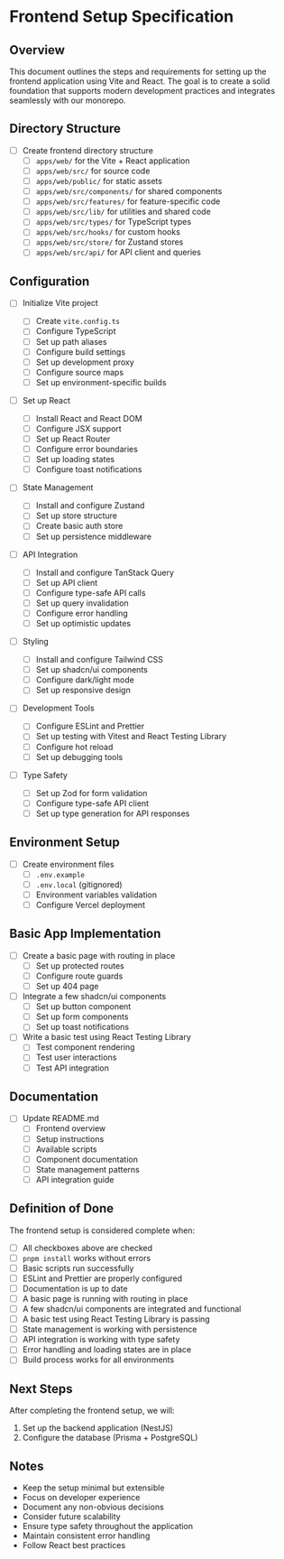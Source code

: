 # Frontend Setup Specification

## Overview

This document outlines the steps and requirements for setting up the frontend application using Vite and React. The goal is to create a solid foundation that supports modern development practices and integrates seamlessly with our monorepo.

## Directory Structure

- [ ] Create frontend directory structure
  - [ ] `apps/web/` for the Vite + React application
  - [ ] `apps/web/src/` for source code
  - [ ] `apps/web/public/` for static assets
  - [ ] `apps/web/src/components/` for shared components
  - [ ] `apps/web/src/features/` for feature-specific code
  - [ ] `apps/web/src/lib/` for utilities and shared code
  - [ ] `apps/web/src/types/` for TypeScript types
  - [ ] `apps/web/src/hooks/` for custom hooks
  - [ ] `apps/web/src/store/` for Zustand stores
  - [ ] `apps/web/src/api/` for API client and queries

## Configuration

- [ ] Initialize Vite project

  - [ ] Create `vite.config.ts`
  - [ ] Configure TypeScript
  - [ ] Set up path aliases
  - [ ] Configure build settings
  - [ ] Set up development proxy
  - [ ] Configure source maps
  - [ ] Set up environment-specific builds

- [ ] Set up React

  - [ ] Install React and React DOM
  - [ ] Configure JSX support
  - [ ] Set up React Router
  - [ ] Configure error boundaries
  - [ ] Set up loading states
  - [ ] Configure toast notifications

- [ ] State Management

  - [ ] Install and configure Zustand
  - [ ] Set up store structure
  - [ ] Create basic auth store
  - [ ] Set up persistence middleware

- [ ] API Integration

  - [ ] Install and configure TanStack Query
  - [ ] Set up API client
  - [ ] Configure type-safe API calls
  - [ ] Set up query invalidation
  - [ ] Configure error handling
  - [ ] Set up optimistic updates

- [ ] Styling

  - [ ] Install and configure Tailwind CSS
  - [ ] Set up shadcn/ui components
  - [ ] Configure dark/light mode
  - [ ] Set up responsive design

- [ ] Development Tools

  - [ ] Configure ESLint and Prettier
  - [ ] Set up testing with Vitest and React Testing Library
  - [ ] Configure hot reload
  - [ ] Set up debugging tools

- [ ] Type Safety
  - [ ] Set up Zod for form validation
  - [ ] Configure type-safe API client
  - [ ] Set up type generation for API responses

## Environment Setup

- [ ] Create environment files
  - [ ] `.env.example`
  - [ ] `.env.local` (gitignored)
  - [ ] Environment variables validation
  - [ ] Configure Vercel deployment

## Basic App Implementation

- [ ] Create a basic page with routing in place
  - [ ] Set up protected routes
  - [ ] Configure route guards
  - [ ] Set up 404 page
- [ ] Integrate a few shadcn/ui components
  - [ ] Set up button component
  - [ ] Set up form components
  - [ ] Set up toast notifications
- [ ] Write a basic test using React Testing Library
  - [ ] Test component rendering
  - [ ] Test user interactions
  - [ ] Test API integration

## Documentation

- [ ] Update README.md
  - [ ] Frontend overview
  - [ ] Setup instructions
  - [ ] Available scripts
  - [ ] Component documentation
  - [ ] State management patterns
  - [ ] API integration guide

## Definition of Done

The frontend setup is considered complete when:

- [ ] All checkboxes above are checked
- [ ] `pnpm install` works without errors
- [ ] Basic scripts run successfully
- [ ] ESLint and Prettier are properly configured
- [ ] Documentation is up to date
- [ ] A basic page is running with routing in place
- [ ] A few shadcn/ui components are integrated and functional
- [ ] A basic test using React Testing Library is passing
- [ ] State management is working with persistence
- [ ] API integration is working with type safety
- [ ] Error handling and loading states are in place
- [ ] Build process works for all environments

## Next Steps

After completing the frontend setup, we will:

1. Set up the backend application (NestJS)
2. Configure the database (Prisma + PostgreSQL)

## Notes

- Keep the setup minimal but extensible
- Focus on developer experience
- Document any non-obvious decisions
- Consider future scalability
- Ensure type safety throughout the application
- Maintain consistent error handling
- Follow React best practices
